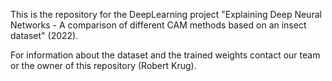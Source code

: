 This is the repository for the DeepLearning project "Explaining Deep Neural Networks - A comparison of different CAM methods based on an insect dataset" (2022).

For information about the dataset and the trained weights contact our team or the owner of this repository (Robert Krug).
